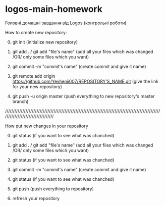 # logos-main-homework
Головні домашні завдання від Logos (контрольні роботи)


How to create new repository:

0) git init (initialize new repository)

1) git add . / git add "file's name" (add all your files which was changed /OR/ only some files which you want)

3) git commit -m "commit's name" (create commit and give it name)

4) git remote add origin https://github.com/Yevhenii007/REPOSITORY'S_NAME.git  (give the link for your new repository)

5) git push -u origin master (push everything to new repository's master branch)

//////////////////////////////////////////////////////////////////////////////////////////////////////////////////////////////////

How put new changes in your repository

0) git status (if you want to see what was chanched)

1) git add . / git add "file's name" (add all your files which was changed /OR/ only some files which you want)

2) git status (if you want to see what was chanched)

3) git commit -m "commit's name" (create commit and give it name)

4) git status (if you want to see what was chanched)

5) git push (push everything to repository)

6) refresh your repository
